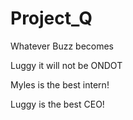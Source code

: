 # Project_Q
Whatever Buzz becomes

Luggy it will not be ONDOT

Myles is the best intern!

Luggy is the best CEO!
